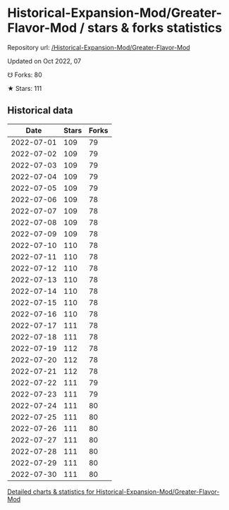 # Historical-Expansion-Mod/Greater-Flavor-Mod / stars & forks statistics

Repository url: [/Historical-Expansion-Mod/Greater-Flavor-Mod](https://github.com/Historical-Expansion-Mod/Greater-Flavor-Mod)

Updated on Oct 2022, 07

☋ Forks: 80

★ Stars: 111

## Historical data
| Date | Stars | Forks |
|------|-------|-------|
| 2022-07-01 | 109 | 79 | 
| 2022-07-02 | 109 | 79 | 
| 2022-07-03 | 109 | 79 | 
| 2022-07-04 | 109 | 79 | 
| 2022-07-05 | 109 | 79 | 
| 2022-07-06 | 109 | 78 | 
| 2022-07-07 | 109 | 78 | 
| 2022-07-08 | 109 | 78 | 
| 2022-07-09 | 109 | 78 | 
| 2022-07-10 | 110 | 78 | 
| 2022-07-11 | 110 | 78 | 
| 2022-07-12 | 110 | 78 | 
| 2022-07-13 | 110 | 78 | 
| 2022-07-14 | 110 | 78 | 
| 2022-07-15 | 110 | 78 | 
| 2022-07-16 | 110 | 78 | 
| 2022-07-17 | 111 | 78 | 
| 2022-07-18 | 111 | 78 | 
| 2022-07-19 | 112 | 78 | 
| 2022-07-20 | 112 | 78 | 
| 2022-07-21 | 112 | 78 | 
| 2022-07-22 | 111 | 79 | 
| 2022-07-23 | 111 | 79 | 
| 2022-07-24 | 111 | 80 | 
| 2022-07-25 | 111 | 80 | 
| 2022-07-26 | 111 | 80 | 
| 2022-07-27 | 111 | 80 | 
| 2022-07-28 | 111 | 80 | 
| 2022-07-29 | 111 | 80 | 
| 2022-07-30 | 111 | 80 | 


[Detailed charts & statistics for Historical-Expansion-Mod/Greater-Flavor-Mod](https://reviewgithub.com/rep/Historical-Expansion-Mod/Greater-Flavor-Mod)
